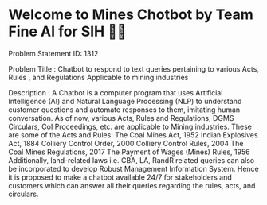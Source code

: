 # Welcome to Mines Chotbot by Team Fine AI for SIH  🚀🤖

Problem Statement ID: 1312

Problem  Title : Chatbot to respond to text queries pertaining to various Acts, Rules , and Regulations Applicable to mining industries

Description : A Chatbot is a computer program that uses Artificial Intelligence (AI) and Natural Language Processing (NLP) to understand customer questions and automate responses to them, imitating human conversation. As of now, various Acts, Rules and Regulations, DGMS Circulars, CoI Proceedings, etc. are applicable to Mining industries. These are some of the Acts and Rules: The Coal Mines Act, 1952 Indian Explosives Act, 1884 Colliery Control Order, 2000 Colliery Control Rules, 2004 The Coal Mines Regulations, 2017 The Payment of Wages (Mines) Rules, 1956 Additionally, land-related laws i.e. CBA, LA, RandR related queries can also be incorporated to develop Robust Management Information System. Hence it is proposed to make a chatbot available 24/7 for stakeholders and customers which can answer all their queries regarding the rules, acts, and circulars.
